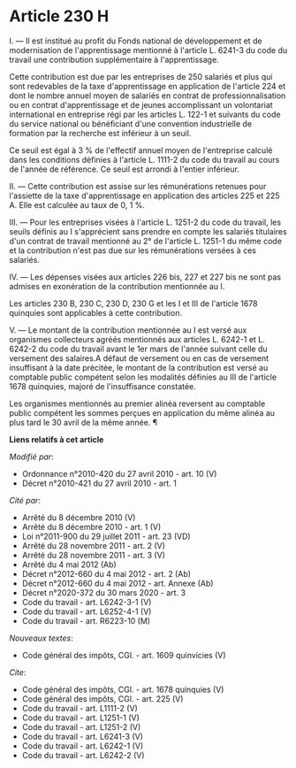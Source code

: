 # Article 230 H

I. ― Il est institué au profit du Fonds national de développement et de modernisation de l'apprentissage mentionné à
l'article L. 6241-3 du code du travail une contribution supplémentaire à l'apprentissage. 

Cette contribution est due par les entreprises de 250 salariés et plus qui sont redevables de la taxe d'apprentissage en
application de l'article 224 et dont le nombre annuel moyen de salariés en contrat de professionnalisation ou en contrat
d'apprentissage et de jeunes accomplissant un volontariat international en entreprise régi par les articles L. 122-1 et
suivants du code du service national ou bénéficiant d'une convention industrielle de formation par la recherche est inférieur
à un seuil. 

Ce seuil est égal à 3 % de l'effectif annuel moyen de l'entreprise calculé dans les conditions définies à l'article L. 1111-2
du code du travail au cours de l'année de référence. Ce seuil est arrondi à l'entier inférieur. 

II. ― Cette contribution est assise sur les rémunérations retenues pour l'assiette de la taxe d'apprentissage en application
des articles 225 et 225 A. Elle est calculée au taux de 0, 1 %. 

III. ― Pour les entreprises visées à l'article L. 1251-2 du code du travail, les seuils définis au I s'apprécient sans
prendre en compte les salariés titulaires d'un contrat de travail mentionné au 2° de l'article L. 1251-1 du même code et la
contribution n'est pas due sur les rémunérations versées à ces salariés. 

IV. ― Les dépenses visées aux articles 226 bis, 227 et 227 bis ne sont pas admises en exonération de la contribution
mentionnée au I. 

Les articles 230 B, 230 C, 230 D, 230 G et les I et III de l'article 1678 quinquies sont applicables à cette contribution.

V. ― Le montant de la contribution mentionnée au I est versé aux organismes collecteurs agréés mentionnés aux articles L.
6242-1 et L. 6242-2 du code du travail avant le 1er mars de l'année suivant celle du versement des salaires.A défaut de
versement ou en cas de versement insuffisant à la date précitée, le montant de la contribution est versé au comptable public
compétent selon les modalités définies au III de l'article 1678 quinquies, majoré de l'insuffisance constatée. 

Les organismes mentionnés au premier alinéa reversent au comptable public compétent les sommes perçues en application du même
alinéa au plus tard le 30 avril de la même année. ¶

**Liens relatifs à cet article**

_Modifié par_:

  - Ordonnance n°2010-420  du 27 avril 2010 - art. 10 (V)
  - Décret n°2010-421  du 27 avril 2010 - art. 1

_Cité par_:

  - Arrêté du 8 décembre 2010 (V)
  - Arrêté du 8 décembre 2010 - art. 1 (V)
  - Loi n°2011-900 du 29 juillet 2011 - art. 23 (VD)
  - Arrêté du 28 novembre 2011 - art. 2 (V)
  - Arrêté du 28 novembre 2011 - art. 3 (V)
  - Arrêté du 4 mai 2012 (Ab)
  - Décret n°2012-660 du 4 mai 2012 - art. 2 (Ab)
  - Décret n°2012-660 du 4 mai 2012 - art. Annexe (Ab)
  - Décret n°2020-372 du 30 mars 2020 - art. 3
  - Code du travail - art. L6242-3-1 (V)
  - Code du travail - art. L6252-4-1 (V)
  - Code du travail - art. R6223-10 (M)

_Nouveaux textes_:

  - Code général des impôts, CGI. - art. 1609 quinvicies (V)

_Cite_:

  - Code général des impôts, CGI. - art. 1678 quinquies (V)
  - Code général des impôts, CGI. - art. 225 (V)
  - Code du travail - art. L1111-2 (V)
  - Code du travail - art. L1251-1 (V)
  - Code du travail - art. L1251-2 (V)
  - Code du travail - art. L6241-3 (V)
  - Code du travail - art. L6242-1 (V)
  - Code du travail - art. L6242-2 (V)
